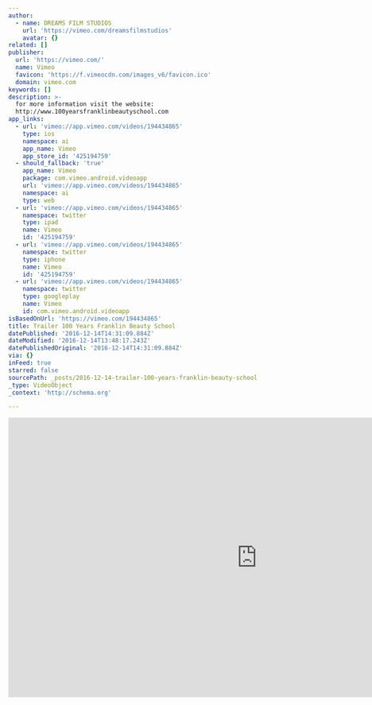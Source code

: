 ```yaml
---
author:
  - name: DREAMS FILM STUDIOS
    url: 'https://vimeo.com/dreamsfilmstudios'
    avatar: {}
related: []
publisher:
  url: 'https://vimeo.com/'
  name: Vimeo
  favicon: 'https://f.vimeocdn.com/images_v6/favicon.ico'
  domain: vimeo.com
keywords: []
description: >-
  for more information visit the website:
  http://www.100yearsfranklinbeautyschool.com
app_links:
  - url: 'vimeo://app.vimeo.com/videos/194434865'
    type: ios
    namespace: ai
    app_name: Vimeo
    app_store_id: '425194759'
  - should_fallback: 'true'
    app_name: Vimeo
    package: com.vimeo.android.videoapp
    url: 'vimeo://app.vimeo.com/videos/194434865'
    namespace: ai
    type: web
  - url: 'vimeo://app.vimeo.com/videos/194434865'
    namespace: twitter
    type: ipad
    name: Vimeo
    id: '425194759'
  - url: 'vimeo://app.vimeo.com/videos/194434865'
    namespace: twitter
    type: iphone
    name: Vimeo
    id: '425194759'
  - url: 'vimeo://app.vimeo.com/videos/194434865'
    namespace: twitter
    type: googleplay
    name: Vimeo
    id: com.vimeo.android.videoapp
isBasedOnUrl: 'https://vimeo.com/194434865'
title: Trailer 100 Years Franklin Beauty School
datePublished: '2016-12-14T14:31:09.884Z'
dateModified: '2016-12-14T13:48:17.243Z'
datePublishedOriginal: '2016-12-14T14:31:09.884Z'
via: {}
inFeed: true
starred: false
sourcePath: _posts/2016-12-14-trailer-100-years-franklin-beauty-school.md
_type: VideoObject
_context: 'http://schema.org'

---
```

<iframe src="https://cdn.embedly.com/widgets/media.html?src=https%3A%2F%2Fplayer.vimeo.com%2Fvideo%2F194434865&amp;url=https%3A%2F%2Fvimeo.com%2F194434865&amp;image=https%3A%2F%2Fi.vimeocdn.com%2Fvideo%2F606395030_1280.jpg&amp;key=b7d04c9b404c499eba89ee7072e1c4f7&amp;type=text%2Fhtml&amp;schema=vimeo" width="1000" height="563" scrolling="no" frameborder="0" allowfullscreen="" style=""></iframe>